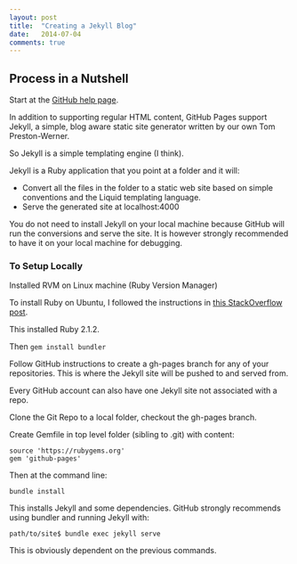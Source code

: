 ```yaml
---
layout: post
title:  "Creating a Jekyll Blog"
date:   2014-07-04
comments: true
---
```


## Process in a Nutshell

Start at the [GitHub help page](https://help.github.com/articles/using-jekyll-with-pages).

In addition to supporting regular HTML content, GitHub Pages support Jekyll, a simple, blog aware static site generator written by our own Tom Preston-Werner.

So Jekyll is a simple templating engine (I think).

Jekyll is a Ruby application that you point at a folder and it will:

* Convert all the files in the folder to a static web site based on simple conventions and the Liquid templating language.
* Serve the generated site at localhost:4000

You do not need to install Jekyll on your local machine because GitHub will run the conversions and serve the site. It is however strongly recommended to have it on your local machine for debugging.

### To Setup Locally

Installed RVM on Linux machine (Ruby Version Manager)

To install Ruby on Ubuntu, I followed the instructions in [this StackOverflow post](http://stackoverflow.com/questions/9056008/installed-ruby-1-9-3-with-rvm-but-command-line-doesnt-show-ruby-v).

This installed Ruby 2.1.2.

Then `gem install bundler`

Follow GitHub instructions to create a gh-pages branch for any of your repositories. This is where the Jekyll site will be pushed to and served from.

Every GitHub account can also have one Jekyll site not associated with a repo.

Clone the Git Repo to a local folder, checkout the gh-pages branch.

Create Gemfile in top level folder (sibling to .git) with content:

    source 'https://rubygems.org'
    gem 'github-pages'

Then at the command line:

    bundle install

This installs Jekyll and some dependencies. GitHub strongly recommends using bundler and running Jekyll with:

    path/to/site$ bundle exec jekyll serve

This is obviously dependent on the previous commands.